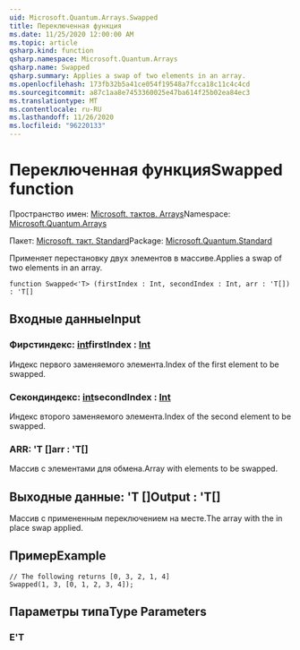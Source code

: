 ```yaml
---
uid: Microsoft.Quantum.Arrays.Swapped
title: Переключенная функция
ms.date: 11/25/2020 12:00:00 AM
ms.topic: article
qsharp.kind: function
qsharp.namespace: Microsoft.Quantum.Arrays
qsharp.name: Swapped
qsharp.summary: Applies a swap of two elements in an array.
ms.openlocfilehash: 173fb32b5a41ce054f19548a7fcca18c11c4c4cd
ms.sourcegitcommit: a87c1aa8e7453360025e47ba614f25b02ea84ec3
ms.translationtype: MT
ms.contentlocale: ru-RU
ms.lasthandoff: 11/26/2020
ms.locfileid: "96220133"
---
```

# <a name="swapped-function"></a><span data-ttu-id="2e876-102">Переключенная функция</span><span class="sxs-lookup"><span data-stu-id="2e876-102">Swapped function</span></span>

<span data-ttu-id="2e876-103">Пространство имен: [Microsoft. тактов. Arrays](xref:Microsoft.Quantum.Arrays)</span><span class="sxs-lookup"><span data-stu-id="2e876-103">Namespace: [Microsoft.Quantum.Arrays](xref:Microsoft.Quantum.Arrays)</span></span>

<span data-ttu-id="2e876-104">Пакет: [Microsoft. такт. Standard](https://nuget.org/packages/Microsoft.Quantum.Standard)</span><span class="sxs-lookup"><span data-stu-id="2e876-104">Package: [Microsoft.Quantum.Standard](https://nuget.org/packages/Microsoft.Quantum.Standard)</span></span>


<span data-ttu-id="2e876-105">Применяет перестановку двух элементов в массиве.</span><span class="sxs-lookup"><span data-stu-id="2e876-105">Applies a swap of two elements in an array.</span></span>

```qsharp
function Swapped<'T> (firstIndex : Int, secondIndex : Int, arr : 'T[]) : 'T[]
```


## <a name="input"></a><span data-ttu-id="2e876-106">Входные данные</span><span class="sxs-lookup"><span data-stu-id="2e876-106">Input</span></span>

### <a name="firstindex--int"></a><span data-ttu-id="2e876-107">Фирстиндекс: [int](xref:microsoft.quantum.lang-ref.int)</span><span class="sxs-lookup"><span data-stu-id="2e876-107">firstIndex : [Int](xref:microsoft.quantum.lang-ref.int)</span></span>

<span data-ttu-id="2e876-108">Индекс первого заменяемого элемента.</span><span class="sxs-lookup"><span data-stu-id="2e876-108">Index of the first element to be swapped.</span></span>


### <a name="secondindex--int"></a><span data-ttu-id="2e876-109">Секондиндекс: [int](xref:microsoft.quantum.lang-ref.int)</span><span class="sxs-lookup"><span data-stu-id="2e876-109">secondIndex : [Int](xref:microsoft.quantum.lang-ref.int)</span></span>

<span data-ttu-id="2e876-110">Индекс второго заменяемого элемента.</span><span class="sxs-lookup"><span data-stu-id="2e876-110">Index of the second element to be swapped.</span></span>


### <a name="arr--t"></a><span data-ttu-id="2e876-111">ARR: 'T []</span><span class="sxs-lookup"><span data-stu-id="2e876-111">arr : 'T[]</span></span>

<span data-ttu-id="2e876-112">Массив с элементами для обмена.</span><span class="sxs-lookup"><span data-stu-id="2e876-112">Array with elements to be swapped.</span></span>



## <a name="output--t"></a><span data-ttu-id="2e876-113">Выходные данные: 'T []</span><span class="sxs-lookup"><span data-stu-id="2e876-113">Output : 'T[]</span></span>

<span data-ttu-id="2e876-114">Массив с примененным переключением на месте.</span><span class="sxs-lookup"><span data-stu-id="2e876-114">The array with the in place swap applied.</span></span>

## <a name="example"></a><span data-ttu-id="2e876-115">Пример</span><span class="sxs-lookup"><span data-stu-id="2e876-115">Example</span></span>

```qsharp
// The following returns [0, 3, 2, 1, 4]
Swapped(1, 3, [0, 1, 2, 3, 4]);
```

## <a name="type-parameters"></a><span data-ttu-id="2e876-116">Параметры типа</span><span class="sxs-lookup"><span data-stu-id="2e876-116">Type Parameters</span></span>

### <a name="t"></a><span data-ttu-id="2e876-117">Е</span><span class="sxs-lookup"><span data-stu-id="2e876-117">'T</span></span>

